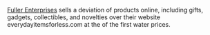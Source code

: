 [Fuller Enterprises](http://www.everydayitemsforless.com) sells a
deviation of products online, including gifts, gadgets, collectibles,
and novelties over their website everydayitemsforless.com at the of the
first water prices.
